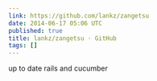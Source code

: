 ```yaml
---
link: https://github.com/lankz/zangetsu
date: 2014-06-17 05:06 UTC
published: true
title: lankz/zangetsu · GitHub
tags: []
---
```


up to date rails and cucumber
